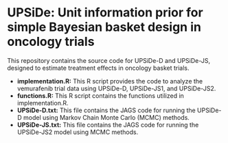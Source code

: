 # UPSiDe: Unit information prior for simple Bayesian basket design in oncology trials
This repository contains the source code for UPSiDe-D and UPSiDe-JS, designed to estimate treatment effects in oncology basket trials.
- **implementation.R:** This R script provides the code to analyze the vemurafenib trial data using UPSiDe-D, UPSiDe-JS1, and UPSiDe-JS2.
- **functions.R:** This R script contains the functions utilized in implementation.R.
- **UPSiDe-D.txt:** This file contains the JAGS code for running the UPSiDe-D model using Markov Chain Monte Carlo (MCMC) methods.
- **UPSiDe-JS.txt:** This file contains the JAGS code for running the UPSiDe-JS2 model using MCMC methods.
